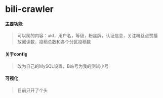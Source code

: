 # bili-crawler
#### 主要功能
>可以爬的内容：uid，用户名，等级，粉丝牌，认证信息，关注粉丝点赞播放阅读数，投稿总数和各个分区投稿数
#### 关于config
>改为自己的MySQL设置，B站号为我的测试小号
#### 可视化
>目前只开了个头
